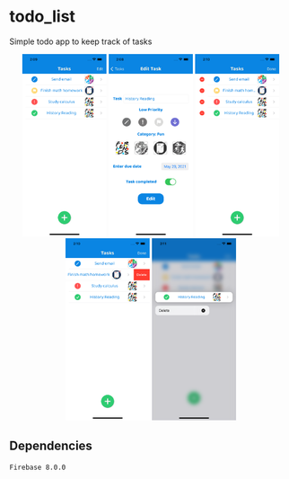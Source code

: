 # todo_list
Simple todo app to keep track of tasks

<p align="center">
  <img src="https://github.com/enriquedlh97/todo_list/blob/main/ScreenShots/Simulator%20Screen%20Shot%20-%20iPhone%2012%20-%202021-05-25%20at%2014.09.50.png" width="150">
  <img src="https://github.com/enriquedlh97/todo_list/blob/main/ScreenShots/Simulator%20Screen%20Shot%20-%20iPhone%2012%20-%202021-05-25%20at%2014.08.19.png" width="150">
  <img src="https://github.com/enriquedlh97/todo_list/blob/main/ScreenShots/Simulator%20Screen%20Shot%20-%20iPhone%2012%20-%202021-05-25%20at%2014.10.18.png" width="150">
  <img src="https://github.com/enriquedlh97/todo_list/blob/main/ScreenShots/Simulator%20Screen%20Shot%20-%20iPhone%2012%20-%202021-05-25%20at%2014.10.47.png" width="150">
  <img src="https://github.com/enriquedlh97/todo_list/blob/main/ScreenShots/Simulator%20Screen%20Shot%20-%20iPhone%2012%20-%202021-05-25%20at%2014.11.19.png" width="150">


## Dependencies

```
Firebase 8.0.0
```
